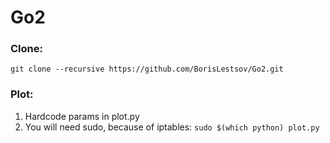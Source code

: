 # Go2

### Clone:
`git clone --recursive https://github.com/BorisLestsov/Go2.git`

### Plot:
1) Hardcode params in plot.py
2) You will need sudo, because of iptables:
`sudo $(which python) plot.py`

